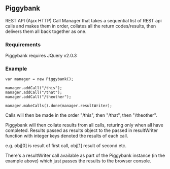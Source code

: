  
## Piggybank

REST API (Ajax HTTP) Call Manager that takes a sequential list of REST api calls and makes them in order, collates all the return codes/results, then delivers them all back together as one.

### Requirements

Piggybank requires JQuery v2.0.3

### Example

    var manager = new Piggybank();

    manager.addCall("/this");
    manager.addCall("/that");
    manager.addCall("/theother");

    manager.makeCalls().done(manager.resultWriter);

Calls will then be made in the order "/this", then "/that", then "/theother".

Piggybank will then collate results from all calls, returing only when all have completed. Results passed as results object to the passed in resultWriter function with integer keys denoted the results of each call.

e.g. obj[0] is result of first call, obj[1] result of second etc.

There's a resultWriter call available as part of the Piggybank instance (in the example above) which just passes the results to the browser console.
